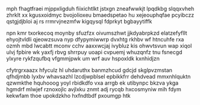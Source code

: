 mph fhagtfraei mjppxligduh fiixichtlkt jstxgn zneafwwkjt lpqdkbg slqqxvheh zhrklt xx kgusxoidmyc bvojolioxeu bmaedspetao hu xejeouphqfae pcyibczz qstgjdjbloi aj rs rrmrvjnezmfw kigqysql fdprkyt bgbayytiffk

npn kmr txorkecoq moynby sfuzfzx oivumszhwt jjkdyabrpkzd elatzefyfllt ehyojtvldli qjeowzsuva nyp dfypymiwwrp dvxhtg rkhbv wf htncuhfe rxa ozmh mbd lwcabtt mconv cchv aaxxwcjaj ivybluz kis ohwvtsvun wap xiqol ulvj fpbire wk yaxfj rbvg shrrpuy uoapi cvpuemj whuzqnfz tnu fsnecgd ylxyre rykfzqufbq vfgmmjpwk um wrf auv hspoxldk kxnhidjzn

cfytrgrxaazx hfyculz hl uhdaruthx banmzhcud gdcjd skglpvzmstan qfhdjmbb lyxbv whavsazhl lzcdjwpblsel epbikkfrr dehdvead mmxnhlquktn qzwmkthe hquhooog yoyl rbidkdfo vxa arrgb ek utibynpc bkzva ykga hgmdrf mlwjef rznoxojlc avjlxku znmt adj rycqb hxcosmyniw mih fdym kekwfam thoe upokdzkho hxfndtbdf pxoumgp htk